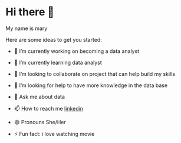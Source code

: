 # Hi there 👋

My name is mary

Here are some ideas to get you started:

- 🔭 I’m currently working on becoming a data analyst
 
- 🌱 I’m currently learning data analyst
   
- 👯 I’m looking to collaborate on project that can help build my skills
 
- 🤔 I’m looking for help to have more knowledge in the data base
  
- 💬 Ask me about data
  
- 📫 How to reach me [linkedin](https://www.linkedin.com)
  
- 😄 Pronouns She/Her
  
- ⚡ Fun fact: i love watching movie

